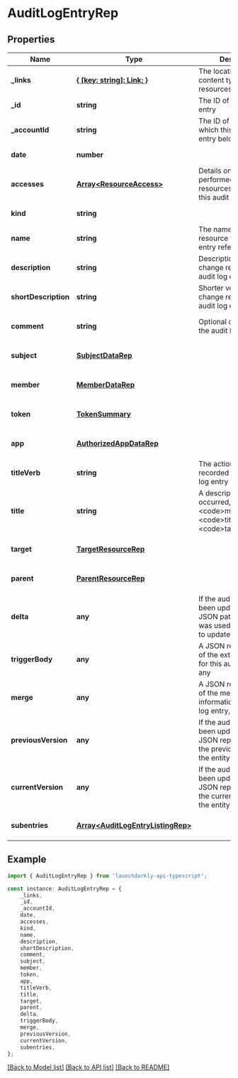 # AuditLogEntryRep


## Properties

Name | Type | Description | Notes
------------ | ------------- | ------------- | -------------
**_links** | [**{ [key: string]: Link; }**](Link.md) | The location and content type of related resources | [default to undefined]
**_id** | **string** | The ID of the audit log entry | [default to undefined]
**_accountId** | **string** | The ID of the account to which this audit log entry belongs | [default to undefined]
**date** | **number** |  | [default to undefined]
**accesses** | [**Array&lt;ResourceAccess&gt;**](ResourceAccess.md) | Details on the actions performed and resources acted on in this audit log entry | [default to undefined]
**kind** | **string** |  | [default to undefined]
**name** | **string** | The name of the resource this audit log entry refers to | [default to undefined]
**description** | **string** | Description of the change recorded in the audit log entry | [default to undefined]
**shortDescription** | **string** | Shorter version of the change recorded in the audit log entry | [default to undefined]
**comment** | **string** | Optional comment for the audit log entry | [optional] [default to undefined]
**subject** | [**SubjectDataRep**](SubjectDataRep.md) |  | [optional] [default to undefined]
**member** | [**MemberDataRep**](MemberDataRep.md) |  | [optional] [default to undefined]
**token** | [**TokenSummary**](TokenSummary.md) |  | [optional] [default to undefined]
**app** | [**AuthorizedAppDataRep**](AuthorizedAppDataRep.md) |  | [optional] [default to undefined]
**titleVerb** | **string** | The action and resource recorded in this audit log entry | [optional] [default to undefined]
**title** | **string** | A description of what occurred, in the format &lt;code&gt;member&lt;/code&gt; &lt;code&gt;titleVerb&lt;/code&gt; &lt;code&gt;target&lt;/code&gt; | [optional] [default to undefined]
**target** | [**TargetResourceRep**](TargetResourceRep.md) |  | [optional] [default to undefined]
**parent** | [**ParentResourceRep**](ParentResourceRep.md) |  | [optional] [default to undefined]
**delta** | **any** | If the audit log entry has been updated, this is the JSON patch body that was used in the request to update the entity | [optional] [default to undefined]
**triggerBody** | **any** | A JSON representation of the external trigger for this audit log entry, if any | [optional] [default to undefined]
**merge** | **any** | A JSON representation of the merge information for this audit log entry, if any | [optional] [default to undefined]
**previousVersion** | **any** | If the audit log entry has been updated, this is a JSON representation of the previous version of the entity | [optional] [default to undefined]
**currentVersion** | **any** | If the audit log entry has been updated, this is a JSON representation of the current version of the entity | [optional] [default to undefined]
**subentries** | [**Array&lt;AuditLogEntryListingRep&gt;**](AuditLogEntryListingRep.md) |  | [optional] [default to undefined]

## Example

```typescript
import { AuditLogEntryRep } from 'launchdarkly-api-typescript';

const instance: AuditLogEntryRep = {
    _links,
    _id,
    _accountId,
    date,
    accesses,
    kind,
    name,
    description,
    shortDescription,
    comment,
    subject,
    member,
    token,
    app,
    titleVerb,
    title,
    target,
    parent,
    delta,
    triggerBody,
    merge,
    previousVersion,
    currentVersion,
    subentries,
};
```

[[Back to Model list]](../README.md#documentation-for-models) [[Back to API list]](../README.md#documentation-for-api-endpoints) [[Back to README]](../README.md)
